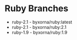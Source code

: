 # Ruby Branches

* ruby-2.1 - byxorna/ruby:latest
* ruby-2.1 - byxorna/ruby:2.1
* ruby-1.9 - byxorna/ruby:1.9
